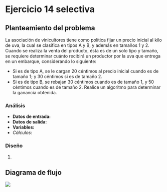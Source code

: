 # Ejercicio 14 selectiva

## Planteamiento del problema

La asociación de vinicultores tiene como política fijar un precio inicial al kilo de uva, la cual se clasifica en tipos A y B, y además en tamaños 1 y 2. Cuando se realiza la venta del producto, ésta es de un solo tipo y tamaño, se requiere determinar cuánto recibirá un productor por la uva que entrega en un embarque, considerando lo siguiente:
- Si es de tipo A, se le cargan 20 céntimos al precio inicial cuando es de tamaño 1; y 30 céntimos si es de tamaño 2. 
- Si es de tipo B, se rebajan 30 céntimos cuando es de tamaño 1, y 50 céntimos cuando es de tamaño 2. 
Realice un algoritmo para determinar la ganancia obtenida.

### Análisis

- **Datos de entrada:**
- **Datos de salida:**
- **Variables:**
- _Cálculos:_

### Diseño

1. 

## Diagrama de flujo

![](url)
